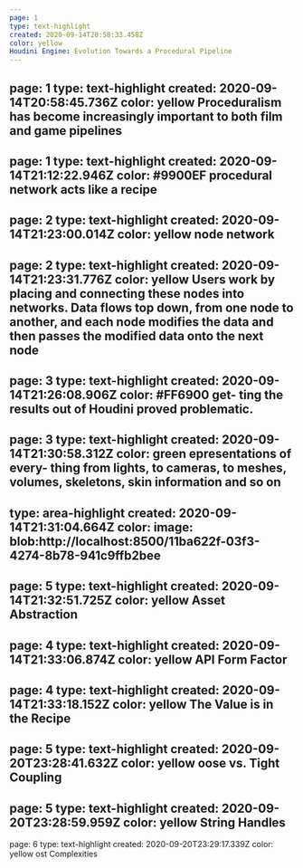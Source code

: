 ```yaml
---
page: 1
type: text-highlight
created: 2020-09-14T20:58:33.458Z
color: yellow
Houdini Engine: Evolution Towards a Procedural Pipeline
---
```

page: 1
type: text-highlight
created: 2020-09-14T20:58:45.736Z
color: yellow
Proceduralism has become increasingly important to both film and
game  pipelines
---
page: 1
type: text-highlight
created: 2020-09-14T21:12:22.946Z
color: #9900EF
 procedural network acts like a recipe
---
page: 2
type: text-highlight
created: 2020-09-14T21:23:00.014Z
color: yellow
node network
---
page: 2
type: text-highlight
created: 2020-09-14T21:23:31.776Z
color: yellow
Users work by placing and connecting these nodes into
networks. Data flows top down, from one node to another, and each
node modifies the data and then passes the modified data onto the
next node
---
page: 3
type: text-highlight
created: 2020-09-14T21:26:08.906Z
color: #FF6900
get-
ting the results out of Houdini proved problematic.
---
page: 3
type: text-highlight
created: 2020-09-14T21:30:58.312Z
color: green
epresentations of every-
thing from lights, to cameras, to meshes, volumes, skeletons, skin
information and so on
---
type: area-highlight
created: 2020-09-14T21:31:04.664Z
color: 
image: blob:http://localhost:8500/11ba622f-03f3-4274-8b78-941c9ffb2bee
---
page: 5
type: text-highlight
created: 2020-09-14T21:32:51.725Z
color: yellow
Asset Abstraction
---
page: 4
type: text-highlight
created: 2020-09-14T21:33:06.874Z
color: yellow
API Form Factor
---
page: 4
type: text-highlight
created: 2020-09-14T21:33:18.152Z
color: yellow
The Value is in the Recipe
---
page: 5
type: text-highlight
created: 2020-09-20T23:28:41.632Z
color: yellow
oose vs. Tight Coupling
---
page: 5
type: text-highlight
created: 2020-09-20T23:28:59.959Z
color: yellow
String Handles
---
page: 6
type: text-highlight
created: 2020-09-20T23:29:17.339Z
color: yellow
ost Complexities
